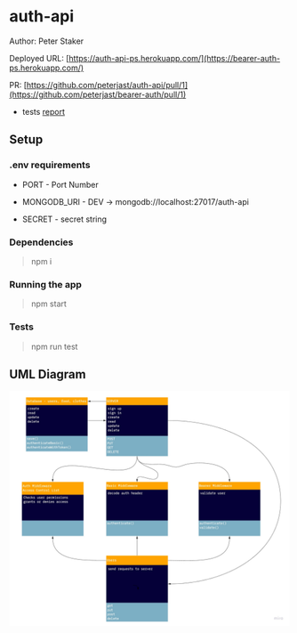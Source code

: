 # auth-api

Author: Peter Staker

Deployed URL: [https://auth-api-ps.herokuapp.com/](https://bearer-auth-ps.herokuapp.com/)

PR: [https://github.com/peterjast/auth-api/pull/1](https://github.com/peterjast/bearer-auth/pull/1)

* tests [report](https://github.com/peterjast/auth-api/actions)

## Setup

### .env requirements

* PORT - Port Number

* MONGODB_URI - DEV -> mongodb://localhost:27017/auth-api

* SECRET - secret string

### Dependencies

> npm i

### Running the app

> npm start

### Tests

> npm run test

## UML Diagram

![UML](./src/assets/UML-Diagram.jpg)